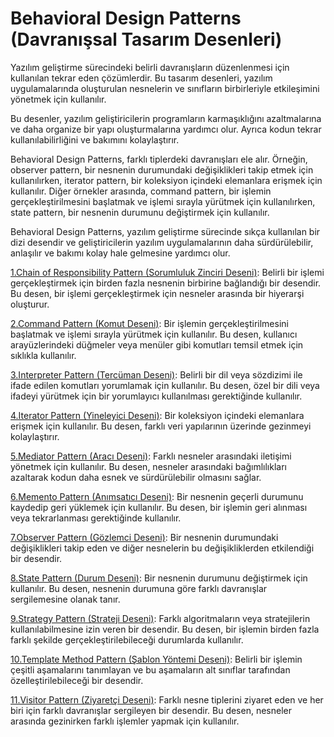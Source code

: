 # Behavioral Design Patterns (Davranışsal Tasarım Desenleri)

Yazılım geliştirme sürecindeki belirli davranışların düzenlenmesi için kullanılan tekrar eden çözümlerdir. Bu tasarım
desenleri, yazılım uygulamalarında oluşturulan nesnelerin ve sınıfların birbirleriyle etkileşimini yönetmek için
kullanılır.

Bu desenler, yazılım geliştiricilerin programların karmaşıklığını azaltmalarına ve daha organize bir yapı
oluşturmalarına yardımcı olur. Ayrıca kodun tekrar kullanılabilirliğini ve bakımını kolaylaştırır.

Behavioral Design Patterns, farklı tiplerdeki davranışları ele alır. Örneğin, observer pattern, bir nesnenin durumundaki
değişiklikleri takip etmek için kullanılırken, iterator pattern, bir koleksiyon içindeki elemanlara erişmek için
kullanılır. Diğer örnekler arasında, command pattern, bir işlemin gerçekleştirilmesini başlatmak ve işlemi sırayla
yürütmek için kullanılırken, state pattern, bir nesnenin durumunu değiştirmek için kullanılır.

Behavioral Design Patterns, yazılım geliştirme sürecinde sıkça kullanılan bir dizi desendir ve geliştiricilerin yazılım
uygulamalarının daha sürdürülebilir, anlaşılır ve bakımı kolay hale gelmesine yardımcı olur.

[1.Chain of Responsibility Pattern (Sorumluluk Zinciri Deseni)](behavioral-design-patterns/chain-of-responsibility-attern):
Belirli bir işlemi gerçekleştirmek için birden
fazla nesnenin birbirine bağlandığı bir desendir. Bu desen, bir işlemi gerçekleştirmek için nesneler arasında bir
hiyerarşi oluşturur.

[2.Command Pattern (Komut Deseni)](behavioral-design-patterns/command-pattern):
Bir işlemin gerçekleştirilmesini başlatmak ve işlemi sırayla yürütmek için
kullanılır. Bu desen, kullanıcı arayüzlerindeki düğmeler veya menüler gibi komutları temsil etmek için sıklıkla
kullanılır.

[3.Interpreter Pattern (Tercüman Deseni)](behavioral-design-patterns/interpreter-pattern):
Belirli bir dil veya sözdizimi ile ifade edilen komutları yorumlamak
için kullanılır. Bu desen, özel bir dili veya ifadeyi yürütmek için bir yorumlayıcı kullanılması gerektiğinde
kullanılır.

[4.Iterator Pattern (Yineleyici Deseni)](behavioral-design-patterns/iterator-pattern):
Bir koleksiyon içindeki elemanlara erişmek için kullanılır. Bu desen,
farklı veri yapılarının üzerinde gezinmeyi kolaylaştırır.

[5.Mediator Pattern (Aracı Deseni)](behavioral-design-patterns/mediator-pattern):
Farklı nesneler arasındaki iletişimi yönetmek için kullanılır. Bu desen,
nesneler arasındaki bağımlılıkları azaltarak kodun daha esnek ve sürdürülebilir olmasını sağlar.

[6.Memento Pattern (Anımsatıcı Deseni)](behavioral-design-patterns/memento-pattern):
Bir nesnenin geçerli durumunu kaydedip geri yüklemek için kullanılır. Bu
desen, bir işlemin geri alınması veya tekrarlanması gerektiğinde kullanılır.

[7.Observer Pattern (Gözlemci Deseni)](behavioral-design-patterns/observer-pattern):
Bir nesnenin durumundaki değişiklikleri takip eden ve diğer nesnelerin bu
değişikliklerden etkilendiği bir desendir.

[8.State Pattern (Durum Deseni)](behavioral-design-patterns/state-pattern):
Bir nesnenin durumunu değiştirmek için kullanılır. Bu desen, nesnenin durumuna
göre farklı davranışlar sergilemesine olanak tanır.

[9.Strategy Pattern (Strateji Deseni)](behavioral-design-patterns/strategy-pattern):
Farklı algoritmaların veya stratejilerin kullanılabilmesine izin veren bir
desendir. Bu desen, bir işlemin birden fazla farklı şekilde gerçekleştirilebileceği durumlarda kullanılır.

[10.Template Method Pattern (Şablon Yöntemi Deseni)](behavioral-design-patterns/template-method-pattern):
Belirli bir işlemin çeşitli aşamalarını tanımlayan ve bu
aşamaların alt sınıflar tarafından özelleştirilebileceği bir desendir.

[11.Visitor Pattern (Ziyaretçi Deseni)](behavioral-design-patterns/visitor-pattern):
Farklı nesne tiplerini ziyaret eden ve her biri için farklı davranışlar
sergileyen bir desendir. Bu desen, nesneler arasında gezinirken farklı işlemler yapmak için kullanılır.
